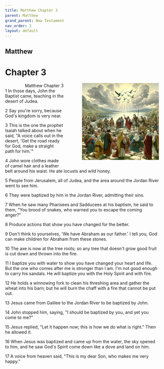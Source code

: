 ```yaml
---
title: Matthew Chapter 3
parent: Matthew
grand_parent: New Testament
nav_order: 3
layout: default
---
```


## Matthew

# Chapter 3

<div style="clear: both; text-align: right;">
    <div style="max-width: 50%; height: auto; float: right; margin: 0 0 10px 10px; padding-left: 10%;">
        <img src="/assets/Image/Matthew/500/3.jpg" alt="Matthew Chapter 3" class="chapter-image">
    </div>
    <figcaption style="font-size: 14px; text-align: right;">Matthew Chapter 3</figcaption>
</div>
1 In those days, John the Baptist came, teaching in the desert of Judea.

2 Say you're sorry, because God's kingdom is very near.

3 This is the one the prophet Isaiah talked about when he said, "A voice calls out in the desert, 'Get the road ready for God, make a straight path for him.'"

4 John wore clothes made of camel hair and a leather belt around his waist. He ate locusts and wild honey.

5 People from Jerusalem, all of Judea, and the area around the Jordan River went to see him.

6 They were baptized by him in the Jordan River, admitting their sins.

7 When he saw many Pharisees and Sadducees at his baptism, he said to them, "You brood of snakes, who warned you to escape the coming anger?"

8 Produce actions that show you have changed for the better.

9 Don't think to yourselves, 'We have Abraham as our father.' I tell you, God can make children for Abraham from these stones.

10 The axe is now at the tree roots; so any tree that doesn't grow good fruit is cut down and thrown into the fire.

11 I baptize you with water to show you have changed your heart and life. But the one who comes after me is stronger than I am. I'm not good enough to carry his sandals. He will baptize you with the Holy Spirit and with fire.

12 He holds a winnowing fork to clean his threshing area and gather the wheat into his barn; but he will burn the chaff with a fire that cannot be put out.

13 Jesus came from Galilee to the Jordan River to be baptized by John.

14 John stopped him, saying, "I should be baptized by you, and yet you come to me?"

15 Jesus replied, "Let it happen now; this is how we do what is right." Then he allowed it.

16 When Jesus was baptized and came up from the water, the sky opened to him, and he saw God's Spirit come down like a dove and land on him.

17 A voice from heaven said, "This is my dear Son, who makes me very happy."


